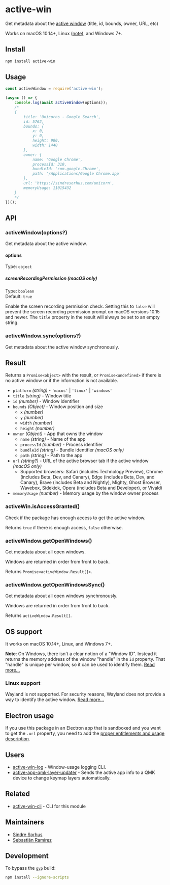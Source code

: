 # active-win

Get metadata about the [active window](https://en.wikipedia.org/wiki/Active_window) (title, id, bounds, owner, URL, etc)

Works on macOS 10.14+, Linux ([note](#linux-support)), and Windows 7+.

## Install

```sh
npm install active-win
```

## Usage

```js
const activeWindow = require('active-win');

(async () => {
	console.log(await activeWindow(options));
	/*
	{
		title: 'Unicorns - Google Search',
		id: 5762,
		bounds: {
			x: 0,
			y: 0,
			height: 900,
			width: 1440
		},
		owner: {
			name: 'Google Chrome',
			processId: 310,
			bundleId: 'com.google.Chrome',
			path: '/Applications/Google Chrome.app'
		},
		url: 'https://sindresorhus.com/unicorn',
		memoryUsage: 11015432
	}
	*/
})();
```

## API

### activeWindow(options?)

Get metadata about the active window.

#### options

Type: `object`

##### screenRecordingPermission **(macOS only)**

Type: `boolean`\
Default: `true`

Enable the screen recording permission check. Setting this to `false` will prevent the screen recording permission prompt on macOS versions 10.15 and newer. The `title` property in the result will always be set to an empty string.

### activeWindow.sync(options?)

Get metadata about the active window synchronously.

## Result

Returns a `Promise<object>` with the result, or `Promise<undefined>` if there is no active window or if the information is not available.

- `platform` *(string)* - `'macos'` | `'linux'` | `'windows'`
- `title` *(string)* - Window title
- `id` *(number)* - Window identifier
- `bounds` *(Object)* - Window position and size
	- `x` *(number)*
	- `y` *(number)*
	- `width` *(number)*
	- `height` *(number)*
- `owner` *(Object)* - App that owns the window
	- `name` *(string)* - Name of the app
	- `processId` *(number)* - Process identifier
	- `bundleId` *(string)* - Bundle identifier *(macOS only)*
	- `path` *(string)* - Path to the app
- `url` *(string?)* - URL of the active browser tab if the active window *(macOS only)*
	- Supported browsers: Safari (includes Technology Preview), Chrome (includes Beta, Dev, and Canary), Edge (includes Beta, Dev, and Canary), Brave (includes Beta and Nightly), Mighty, Ghost Browser, Wavebox, Sidekick, Opera (includes Beta and Developer), or Vivaldi
- `memoryUsage` *(number)* - Memory usage by the window owner process

### activeWin.isAccessGranted()

Check if the package has enough access to get the active window.

Returns `true` if there is enough access, `false` otherwise.

### activeWindow.getOpenWindows()

Get metadata about all open windows.

Windows are returned in order from front to back.

Returns `Promise<activeWindow.Result[]>`.

### activeWindow.getOpenWindowsSync()

Get metadata about all open windows synchronously.

Windows are returned in order from front to back.

Returns `activeWindow.Result[]`.

## OS support

It works on macOS 10.14+, Linux, and Windows 7+.

**Note**: On Windows, there isn't a clear notion of a "Window ID". Instead it returns the memory address of the window "handle" in the `id` property. That "handle" is unique per window, so it can be used to identify them. [Read more…](https://msdn.microsoft.com/en-us/library/windows/desktop/ms632597(v=vs.85).aspx#window_handle)

### Linux support

Wayland is not supported. For security reasons, Wayland does not provide a way to identify the active window. [Read more…](https://stackoverflow.com/questions/45465016)

## Electron usage

If you use this package in an Electron app that is sandboxed and you want to get the `.url` property, you need to add the [proper entitlements and usage description](https://github.com/sindresorhus/active-win/issues/99#issuecomment-870874546).

## Users

- [active-win-log](https://github.com/uglow/active-win-log) - Window-usage logging CLI.
- [active-app-qmk-layer-updater](https://github.com/zigotica/active-app-qmk-layer-updater) - Sends the active app info to a QMK device to change keymap layers automatically.

## Related

- [active-win-cli](https://github.com/sindresorhus/active-win-cli) - CLI for this module

## Maintainers

- [Sindre Sorhus](https://github.com/sindresorhus)
- [Sebastián Ramírez](https://github.com/tiangolo)

## Development

To bypass the `gyp` build:

```sh
npm install --ignore-scripts
```

